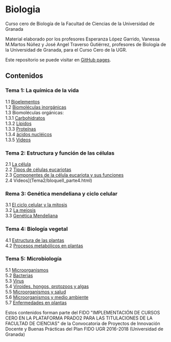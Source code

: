# Biologia
Curso cero de Biología de la Facultad de Ciencias de la Universidad de Granada

Material elaborado por los profesores Esperanza López Garrido, Vanessa M.Martos Núñez y José Angel Traverso Gutiérrez, profesores de Biología de la Universidad de Granada, para el Curso Cero de la UGR.

Este repositorio se puede visitar en [GitHub pages](https://cursos-0-fc-ugr.github.io/Biologia).

## Contenidos

### Tema 1: La química de la vida
1.1 [Bioelementos](Tema1/bloque_parte1.html)  
1.2 [Biomoléculas inorgánicas](Tema1/bloque_parte2.html)  
1.3 Biomoléculas orgánicas:  
    1.3.1 [Carbohidratos](Tema1/bloque_parte3-1.html)  
    1.3.2 [Lípidos](Tema1/bloque_parte3-2.html)  
    1.3.3 [Proteínas](Tema1/bloque_parte3-3.html)  
    1.3.4 [äcidos nucléicos](Tema1/bloque_parte3-4.html)  
    1.3.5 [Videos](Tema1/bloque_parte3-5.html)  
  
### Tema 2: Estructura y función de las células
2.1 [La célula](Tema2/bloqueII_parte1.html)  
2.2 [Tipos de células eucariotas](Tema2/bloqueII_parte2.html)  
2.3 [Componentes de la célula eucariota y sus funciones](Tema2/bloqueII_parte3.html)  
2.4 Videos](Tema2/bloqueII_parte4.html)  

### Rema 3: Genética mendeliana y ciclo celular
3.1 [El ciclo celular y la mitosis](Tema3/bloqueI_parte1.html)  
3.2 [La meiosis](Tema3/bloqueI_parte2.html)  
3.3 [Genética Mendeliana](Tema3/genetica-mendeliana.html)  

### Tema 4: Biología vegetal
4.1 [Estructura de las plantas](Tema4/bloqueI_parte1.html)  
4.2 [Procesos metabólicos en plantas](Tema4/bloqueI_parte2.html)  

### Tema 5: Microbiología
5.1 [Microorganismos](Tema5/bloqueII_parte1.html)  
5.2 [Bacterias](Tema5/bloqueII_parte2.html)  
5.3 [Virus](Tema5/bloqueII_parte3.html)  
5.4 [Viroides, hongos, protozoos y algas](Tema5/bloqueII_parte4.html)  
5.5 [Microorganismos y salud](Tema5/bloqueII_parte5.html)  
5.6 [Microorganismos y medio ambiente](Tema5/bloqueII_parte6.html)  
5.7 [Enfermedades en plantas](Tema5/bloqueII_parte7.html)  

Estos contenidos forman parte del FIDO "IMPLEMENTACIÓN DE CURSOS CERO EN LA PLATAFORMA PRADO2 PARA LAS TITULACIONES DE LA FACULTAD DE CIENCIAS" de la Convocatoria de Proyectos de Innovación Docente y Buenas Prácticas del Plan FIDO UGR 2016-2018 (Universidad de Granada)
